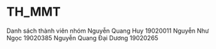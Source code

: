 # TH_MMT
Danh sách thành viên nhóm
Nguyễn Quang Huy 19020011
Nguyễn Như Ngọc 19020385
Nguyễn Quang Đại Dương 19020265